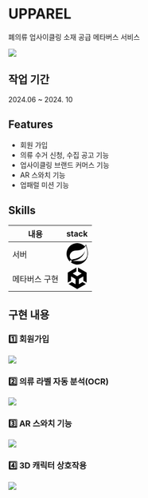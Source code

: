 
# UPPAREL

폐의류 업사이클링 소재 공급 메타버스 서비스

![](https://velog.velcdn.com/images/hellodora7/post/65447ed2-7d24-441d-98b5-a299e21fcf66/image.png)


## 작업 기간

2024.06 ~ 2024. 10



## Features

- 회원 가입
- 의류 수거 신청, 수집 공고 기능
- 업사이클링 브랜드 커머스 기능
- AR 스와치 기능
- 업패럴 미션 기능


## Skills

|내용|stack|
|------|---|
|서버|<svg role="img" viewBox="0 0 24 24" xmlns="http://www.w3.org/2000/svg"><title>Spring</title><path d="M21.8537 1.4158a10.4504 10.4504 0 0 1-1.284 2.2471A11.9666 11.9666 0 1 0 3.8518 20.7757l.4445.3951a11.9543 11.9543 0 0 0 19.6316-8.2971c.3457-3.0126-.568-6.8649-2.0743-11.458zM5.5805 20.8745a1.0174 1.0174 0 1 1-.1482-1.4323 1.0396 1.0396 0 0 1 .1482 1.4323zm16.1991-3.5806c-2.9385 3.9263-9.2601 2.5928-13.2852 2.7904 0 0-.7161.0494-1.4323.1481 0 0 .2717-.1234.6174-.2469 2.8398-.9877 4.1732-1.1853 5.9018-2.0743 3.2349-1.6545 6.4698-5.2844 7.1118-9.0379-1.2347 3.6053-4.9881 6.7167-8.3959 7.9761-2.3459.8643-6.5685 1.7039-6.5685 1.7039l-.1729-.0988c-2.8645-1.4076-2.9632-7.6304 2.2718-9.6306 2.2966-.889 4.4696-.395 6.9637-.9877 2.6422-.6174 5.7043-2.5929 6.939-5.1857 1.3828 4.1732 3.062 10.643.0493 14.6434z"/></svg>|
|메타버스 구현|<svg role="img" viewBox="0 0 24 24" xmlns="http://www.w3.org/2000/svg"><title>Unity</title><path d="m12.9288 4.2939 3.7997 2.1929c.1366.077.1415.2905 0 .3675l-4.515 2.6076a.4192.4192 0 0 1-.4246 0L7.274 6.8543c-.139-.0745-.1415-.293 0-.3675l3.7972-2.193V0L1.3758 5.5977V16.793l3.7177-2.1456v-4.3858c-.0025-.1565.1813-.2682.318-.1838l4.5148 2.6076a.4252.4252 0 0 1 .2136.3676v5.2127c.0025.1565-.1813.2682-.3179.1838l-3.7996-2.1929-3.7178 2.1457L12 24l9.6954-5.5977-3.7178-2.1457-3.7996 2.1929c-.1341.082-.3229-.0248-.3179-.1838V13.053c0-.1565.087-.2956.2136-.3676l4.5149-2.6076c.134-.082.3228.0224.3179.1838v4.3858l3.7177 2.1456V5.5977L12.9288 0Z"/></svg>|


## 구현 내용

### 1️⃣ 회원가입
![](https://velog.velcdn.com/images/hellodora7/post/b11eace4-df9f-4953-97bb-cd6c504eba6d/image.gif)

### 2️⃣ 의류 라벨 자동 분석(OCR)
![](https://velog.velcdn.com/images/hellodora7/post/964a2af0-e35a-4c92-be59-4f2ef3af39d8/image.gif)


### 3️⃣ AR 스와치 기능
![](https://velog.velcdn.com/images/hellodora7/post/213de85c-548a-447f-aec0-20f5d1820ef8/image.gif)


### 4️⃣ 3D 캐릭터 상호작용
![](https://velog.velcdn.com/images/hellodora7/post/0653557e-3d33-40e8-bcf9-4fc4aa7d5486/image.gif)

